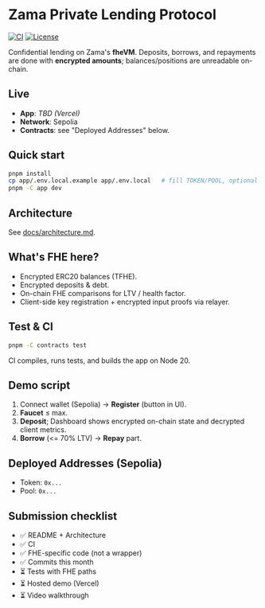 # Zama Private Lending Protocol
[![CI](https://img.shields.io/github/actions/workflow/status/${GITHUB_REPOSITORY:-serenajordan/zama-private-lending}/ci.yml?label=CI)](../../actions)
[![License](https://img.shields.io/badge/license-BSD--3--Clause-blue.svg)](./LICENSE)

Confidential lending on Zama's **fheVM**. Deposits, borrows, and repayments are done with **encrypted amounts**; balances/positions are unreadable on-chain.

## Live
- **App**: _TBD (Vercel)_  
- **Network**: Sepolia  
- **Contracts**: see "Deployed Addresses" below.

## Quick start
```bash
pnpm install
cp app/.env.local.example app/.env.local   # fill TOKEN/POOL, optional RELAYER_URL
pnpm -C app dev
```

## Architecture
See [docs/architecture.md](docs/architecture.md).

## What's FHE here?
- Encrypted ERC20 balances (TFHE).
- Encrypted deposits & debt.
- On-chain FHE comparisons for LTV / health factor.
- Client-side key registration + encrypted input proofs via relayer.

## Test & CI
```bash
pnpm -C contracts test
```
CI compiles, runs tests, and builds the app on Node 20.

## Demo script
1. Connect wallet (Sepolia) → **Register** (button in UI).
2. **Faucet** ≤ max.
3. **Deposit**; Dashboard shows encrypted on-chain state and decrypted client metrics.
4. **Borrow** (<= 70% LTV) → **Repay** part.

## Deployed Addresses (Sepolia)
- Token: `0x...`  
- Pool:  `0x...`

## Submission checklist
- ✅ README + Architecture
- ✅ CI
- ✅ FHE-specific code (not a wrapper)
- ✅ Commits this month
- ⏳ Tests with FHE paths
- ⏳ Hosted demo (Vercel)
- ⏳ Video walkthrough